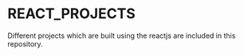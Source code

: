 # REACT_PROJECTS
Different projects which are built using the reactjs are included in this repository.
